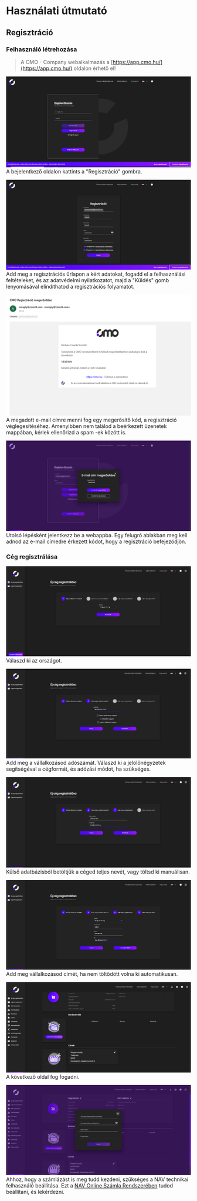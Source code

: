 # Használati útmutató

## Regisztráció

### Felhasználó létrehozása

> A CMO - Company webalkalmazás a [https://app.cmo.hu/](https://app.cmo.hu/) oldalon érhető el!

![CMO - Company felhasználó regisztrálása](../_media/webapp/felhasznalo-reg/1.PNG)
A bejelentkező oldalon kattints a "Regisztráció" gombra.

![CMO - Company felhasználó regisztrálása](../_media/webapp/felhasznalo-reg/2.PNG)
Add meg a regisztrációs űrlapon a kért adatokat, fogadd el a felhasználási feltételeket, és az adatvédelmi nyilatkozatot, majd a "Küldés" gomb lenyomásával elindíthatod a regisztrációs folyamatot.

![CMO - Company felhasználó regisztrálása](../_media/webapp/felhasznalo-reg/3.PNG)
A megadott e-mail címre menni fog egy megerősítő kód, a regisztráció véglegesítéséhez. 
Amenyibben nem találod a beérkezett üzenetek mappában, kérlek ellenőrizd a spam -ek között is.

![CMO - Company felhasználó regisztrálása](../_media/webapp/felhasznalo-reg/4.PNG)
Utolsó lépésként jelentkezz be a webappba. Egy felugró ablakban meg kell adnod az e-mail címedre érkezett kódot, hogy a regisztráció befejezödjön.

### Cég regisztrálása
![CMO - Company cég létrehozása](../_media/webapp/ceg-reg/5.PNG)
Válaszd ki az országot.

![CMO - Company cég létrehozása](../_media/webapp/ceg-reg/6.PNG)
Add meg a vállalkozásod adószámát. Válaszd ki a jelölőnégyzetek segítségéval a cégformát, és adózási módot, ha szükséges.

![CMO - Company cég létrehozása](../_media/webapp/ceg-reg/7.PNG)
Külső adatbázisból betöltjük a céged teljes nevét, vagy töltsd ki manuálisan.

![CMO - Company cég létrehozása](../_media/webapp/ceg-reg/8.PNG)
Add meg vállalkozásod címét, ha nem töltődött volna ki automatikusan.

![CMO - Company cég létrehozása](../_media/webapp/ceg-reg/9.PNG)
A következő oldal fog fogadni.

![CMO - Company cég létrehozása](../_media/webapp/ceg-reg/10.PNG)
Ahhoz, hogy a számlázást is meg tudd kezdeni, szükséges a NAV technikai felhasználó beállítása. Ezt a [NAV Online Számla Rendszerében](https://onlineszamla.nav.gov.hu/home) tudod beállítani, és lekérdezni.
